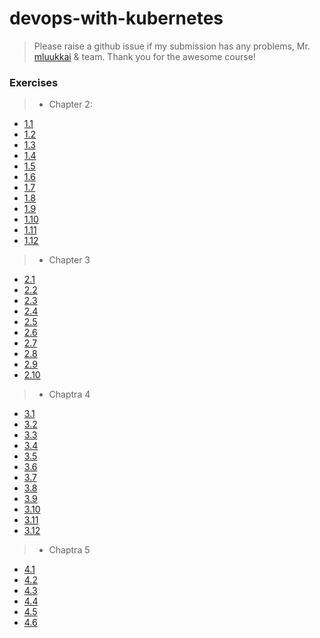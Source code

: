 # devops-with-kubernetes

> Please raise a github issue if my submission has any problems, Mr. [mluukkai](https://github.com/mluukkai) & team. Thank you for the awesome course!

### Exercises

> - Chapter 2:

- [1.1](https://github.com/TheGrinderAC/devops-with-kubernetes/tree/1.1/log_output)
- [1.2](https://github.com/TheGrinderAC/devops-with-kubernetes/tree/1.2/todo%20app)
- [1.3](https://github.com/TheGrinderAC/devops-with-kubernetes/tree/1.3/log_output)
- [1.4](https://github.com/TheGrinderAC/devops-with-kubernetes/tree/1.4/todo%20app)
- [1.5](https://github.com/TheGrinderAC/devops-with-kubernetes/tree/1.5/todo%20app)
- [1.6](https://github.com/TheGrinderAC/devops-with-kubernetes/tree/1.6/todo%20app)
- [1.7](https://github.com/TheGrinderAC/devops-with-kubernetes/tree/1.7/log_output)
- [1.8](https://github.com/TheGrinderAC/devops-with-kubernetes/tree/1.8/todo%20app)
- [1.9](https://github.com/TheGrinderAC/devops-with-kubernetes/tree/1.9/pong-application)
- [1.10](https://github.com/TheGrinderAC/devops-with-kubernetes/tree/1.10/log_output)
- [1.11](https://github.com/TheGrinderAC/devops-with-kubernetes/tree/1.11/log_output)
- [1.12](https://github.com/TheGrinderAC/devops-with-kubernetes/tree/1.12/todo%20app)

> - Chapter 3

- [2.1](https://github.com/TheGrinderAC/devops-with-kubernetes/tree/2.1/log_output)
- [2.2](https://github.com/TheGrinderAC/devops-with-kubernetes/tree/2.2/todo%20app)
- [2.3](https://github.com/TheGrinderAC/devops-with-kubernetes/tree/2.3/log_output)
- [2.4](https://github.com/TheGrinderAC/devops-with-kubernetes/tree/2.4/todo%20app)
- [2.5](https://github.com/TheGrinderAC/devops-with-kubernetes/tree/2.5/log_output)
- [2.6](https://github.com/TheGrinderAC/devops-with-kubernetes/tree/2.6/todo%20app)
- [2.7](https://github.com/TheGrinderAC/devops-with-kubernetes/tree/2.7/pong-application)
- [2.8](https://github.com/TheGrinderAC/devops-with-kubernetes/tree/2.8/todo-backend)
- [2.9](https://github.com/TheGrinderAC/devops-with-kubernetes/tree/2.9/todo-backend)
- [2.10](https://github.com/TheGrinderAC/devops-with-kubernetes/tree/2.10/todo-backend)

> - Chaptra 4

- [3.1](https://github.com/TheGrinderAC/devops-with-kubernetes/tree/3.1/pong-application)
- [3.2](https://github.com/TheGrinderAC/devops-with-kubernetes/tree/3.2/log_output)
- [3.3](https://github.com/TheGrinderAC/devops-with-kubernetes/tree/3.3/log_output)
- [3.4](https://github.com/TheGrinderAC/devops-with-kubernetes/tree/3.4/log_output)
- [3.5](https://github.com/TheGrinderAC/devops-with-kubernetes/tree/3.5/todo%20app)
- [3.6](https://github.com/TheGrinderAC/devops-with-kubernetes/tree/3.6/todo%20app)
- [3.7](https://github.com/TheGrinderAC/devops-with-kubernetes/tree/3.7/todo%20app)
- [3.8](https://github.com/TheGrinderAC/devops-with-kubernetes/tree/3.8/todo%20app)
- [3.9](https://github.com/TheGrinderAC/devops-with-kubernetes/tree/3.9/gcp)
- [3.10](https://github.com/TheGrinderAC/devops-with-kubernetes/tree/3.10/todo-backend)
- [3.11](https://github.com/TheGrinderAC/devops-with-kubernetes/tree/3.11/todo-backend)
- [3.12](https://github.com/TheGrinderAC/devops-with-kubernetes/tree/3.12/gcp/image.png)

> - Chaptra 5

- [4.1](https://github.com/TheGrinderAC/devops-with-kubernetes/tree/4.1/pong-application)
- [4.2](https://github.com/TheGrinderAC/devops-with-kubernetes/tree/4.2/todo-backend)
- [4.3](https://github.com/TheGrinderAC/devops-with-kubernetes/tree/4.3/others)
- [4.4](https://github.com/TheGrinderAC/devops-with-kubernetes/tree/4.4/pong-application)
- [4.5](https://github.com/TheGrinderAC/devops-with-kubernetes/tree/4.5/todo%20app)
- [4.6](https://github.com/TheGrinderAC/devops-with-kubernetes/tree/4.6/todo%20app)
